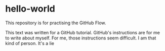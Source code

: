 # hello-world
This repository is for practising the GitHub Flow.


This text was written for a GitHub tutorial.
GitHub's instructions are for me to write about myself.
For me, those instructions seem difficult. I am that kind of person. It's a lie
